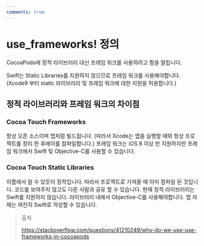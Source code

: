 ```yaml
---
comments: true
---
```


# use_frameworks! 정의

CocoaPods에 정적 라이브러리 대신 프레임 워크를 사용하려고 함을 알립니다. 

Swift는 Static Libraries를 지원하지 않으므로 프레임 워크를 사용해야합니다.
(Xcode9 부터 static 라이브러리 및 프레임 워크에 대한 지원을 허용합니다.)


## 정적 라이브러리와 프레임 워크의 차이점

### Cocoa Touch Frameworks

항상 오픈 소스이며 앱처럼 빌드됩니다. (따라서 Xcode는 앱을 실행할 때와 항상 프로젝트를 정리 한 후에이를 컴파일합니다.) 프레임 워크는 iOS 8 이상 만 지원하지만 프레임 워크에서 Swift 및 Objective-C를 사용할 수 있습니다.

### Cocoa Touch Static Libraries

이름에서 알 수 있듯이 정적입니다. 따라서 프로젝트로 가져올 때 이미 컴파일 된 것입니다. 코드를 보여주지 않고도 다른 사람과 공유 할 수 있습니다. 현재 정적 라이브러리는 Swift를 지원하지 않습니다. 라이브러리 내에서 Objective-C를 사용해야합니다. 앱 자체는 여전히 Swift로 작성할 수 있습니다.



> 출처
>
> https://stackoverflow.com/questions/41210249/why-do-we-use-use-frameworks-in-cocoapods